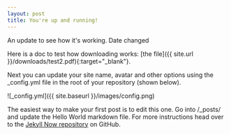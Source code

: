 ```yaml
---
layout: post
title: You're up and running!
---
```


An update to see how it's working. Date changed

Here is a doc to test how downloading works: [the file]({{ site.url }}/downloads/test2.pdf){:target="_blank"}.

Next you can update your site name, avatar and other options using the _config.yml file in the root of your repository (shown below).

![_config.yml]({{ site.baseurl }}/images/config.png)

The easiest way to make your first post is to edit this one. Go into /_posts/ and update the Hello World markdown file. For more instructions head over to the [Jekyll Now repository](https://github.com/barryclark/jekyll-now) on GitHub.